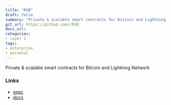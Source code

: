 ```yaml
---
title: "RGB"
draft: false
summary: "Private & scalable smart contracts for Bitcoin and Lightning Network"
git_url: https://github.com//RGB
docs_url: 
categories:
- Layer 2
tags:
- enterprise
- personal
---
```


Private & scalable smart contracts for Bitcoin and Lightning Network

### Links
  - [spec](https://github.com/rgb-org/spec)
  - [docs](https://rgb-org.github.io/)
